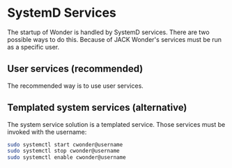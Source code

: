 # SystemD Services

The startup of Wonder is handled by SystemD services. There are two possible
ways to do this. Because of JACK Wonder's services must be run as a specific user.

## User services (recommended)
The recommended way is to use user services. 


## Templated system services (alternative)

The system service solution is a templated service. Those services must be invoked
with the username:

```bash
sudo systemctl start cwonder@username
sudo systemctl stop cwonder@username
sudo systemctl enable cwonder@username
```


